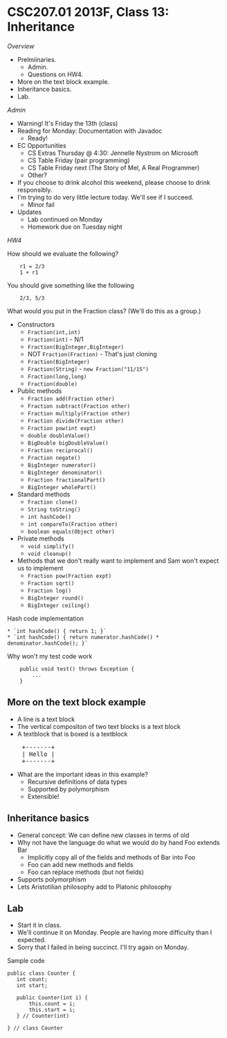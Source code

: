 CSC207.01 2013F, Class 13: Inheritance
======================================

_Overview_

* Prelmiinaries.
    * Admin.
    * Questions on HW4.
* More on the text block example.
* Inheritance basics.
* Lab.

_Admin_

* Warning!  It's Friday the 13th (class)
* Reading for Monday: Documentation with Javadoc
    * Ready!
* EC Opportunities
    * CS Extras Thursday @ 4:30: Jennelle Nystrom on Microsoft
    * CS Table Friday (pair programming)
    * CS Table Friday next (The Story of Mel, A Real Programmer)
    * Other?
* If you choose to drink alcohol this weekend, please choose to drink responsibly.
* I'm trying to do very little lecture today.  We'll see if I succeed.
    * Minor fail
* Updates
    * Lab continued on Monday
    * Homework due on Tuesday night

_HW4_

How should we evaluate the following?

        r1 = 2/3
        1 + r1

You should give something like the following

        2/3, 5/3

What would you put in the Fraction class?  (We'll do this as a group.)

* Constructors
    * `Fraction(int,int)`
    * `Fraction(int)` - N/1
    * `Fraction(BigInteger,BigInteger)`
    * NOT `Fraction(Fraction)` - That's just cloning
    * `Fraction(BigInteger)`
    * `Fraction(String)` - `new Fraction("11/15")`
    * `Fraction(long,long)`
    * `Fraction(double)`
* Public methods
    * `Fraction add(Fraction other)`
    * `Fraction subtract(Fraction other)`
    * `Fraction multiply(Fraction other)`
    * `Fraction divide(Fraction other)`
    * `Fraction pow(int expt)`
    * `double doubleValue()`
    * `BigDouble bigDoubleValue()`
    * `Fraction reciprocal()`
    * `Fraction negate()`
    * `BigInteger numerator()`
    * `BigInteger denominator()`
    * `Fraction fractionalPart()`
    * `BigInteger wholePart()`
* Standard methods
    * `Fraction clone()`
    * `String toString()`
    * `int hashCode()`
    * `int compareTo(Fraction other)`
    * `boolean equals(Object other)`
* Private methods
    * `void simplify()`
    * `void cleanup()`
* Methods that we don't really want to implement and Sam won't expect us to implement
    * `Fraction pow(Fraction expt)`
    * `Fraction sqrt()`
    * `Fraction log()`
    * `BigInteger round()`
    * `BigInteger ceiling()`

Hash code implementation

    * `int hashCode() { return 1; }`
    * `int hashCode() { return numerator.hashCode() * denominator.hashCode(); }`

Why won't my test code work

        public void test() throws Exception {
            ...
        }

More on the text block example
------------------------------

* A line is a text block
* The vertical compositon of two text blocks is a text block
* A textblock that is boxed is a textblock
<pre>
    +-------+
    | Hello |
    +-------+
</pre>
* What are the important ideas in this example?
   * Recursive definitions of data types
   * Supported by polymorphism
   * Extensible!

Inheritance basics
------------------

* General concept: We can define new classes in terms of old
* Why not have the language do what we would do by hand
    Foo extends Bar
    * Implicitly copy all of the fields and methods of Bar into Foo
    * Foo can add new methods and fields
    * Foo can replace methods (but not fields)
* Supports polymorphism
* Lets Aristotilian philosophy add to Platonic philosophy

Lab
---

* Start it in class.
* We'll continue it on Monday.  People are having more difficulty than I expected.
* Sorry that I failed in being succinct.  I'll try again on Monday.

Sample code

    public class Counter {
       int count;
       int start;

       public Counter(int i) {
           this.count = i;
           this.start = i;
       } // Counter(int)

    } // class Counter
